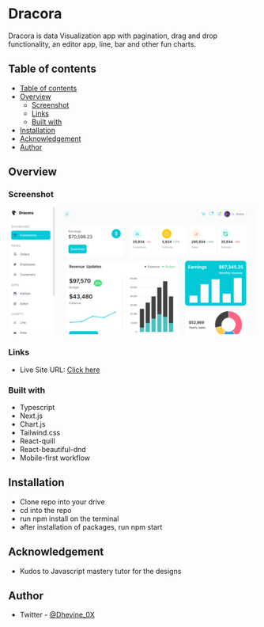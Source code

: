 # Dracora

Dracora is data Visualization app with pagination, drag and drop functionality, an editor app, line, bar and other fun charts.

## Table of contents

- [Table of contents](#table-of-contents)
- [Overview](#overview)
  - [Screenshot](#screenshot)
  - [Links](#links)
  - [Built with](#built-with)
- [Installation](#installation)
- [Acknowledgement](#acknowledgement)
- [Author](#author)

## Overview

### Screenshot

![screenshot](./public/screenshot.png)

### Links

- Live Site URL: [Click here](https://dracora.vercel.app/)

### Built with

- Typescript
- Next.js
- Chart.js
- Tailwind.css
- React-quill
- React-beautiful-dnd
- Mobile-first workflow

## Installation

- Clone repo into your drive
- cd into the repo
- run npm install on the terminal
- after installation of packages, run npm start

## Acknowledgement

- Kudos to Javascript mastery tutor for the designs

## Author

- Twitter - [@Dhevine_0X](https://www.twitter.com/Dhevine_0X)

